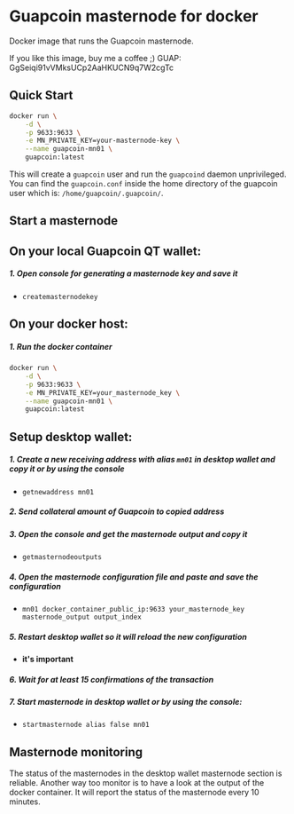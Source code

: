 Guapcoin masternode for docker
===================

Docker image that runs the Guapcoin masternode.

If you like this image, buy me a coffee ;) GUAP: GgSeiqi91vVMksUCp2AaHKUCN9q7W2cgTc

Quick Start
-----------

```bash
docker run \
	-d \
	-p 9633:9633 \
	-e MN_PRIVATE_KEY=your-masternode-key \
	--name guapcoin-mn01 \
	guapcoin:latest
```

This will create a ```guapcoin``` user and run the ```guapcoind``` daemon unprivileged. You can find the ```guapcoin.conf``` inside the home directory of the guapcoin user which is: ```/home/guapcoin/.guapcoin/```.

Start a masternode
------------

## On your local Guapcoin QT wallet:

##### 1. Open console for generating a masternode key and save it
- ```createmasternodekey```

## On your docker host:

##### 1. Run the docker container
```bash
docker run \
	-d \
	-p 9633:9633 \
	-e MN_PRIVATE_KEY=your_masternode_key \
	--name guapcoin-mn01 \
	guapcoin:latest
```

## Setup desktop wallet:

##### 1. Create a new receiving address with alias ```mn01``` in desktop wallet and copy it or by using the console
- ```getnewaddress mn01```

##### 2. Send collateral amount of Guapcoin to copied address

##### 3. Open the console and get the masternode output and copy it
- ```getmasternodeoutputs```

##### 4. Open the masternode configuration file and paste and save the configuration
- ```mn01 docker_container_public_ip:9633 your_masternode_key masternode_output output_index```

##### 5. Restart desktop wallet so it will reload the new configuration
- **it's important**

##### 6. Wait for at least 15 confirmations of the transaction

##### 7. Start masternode in desktop wallet or by using the console:
- ```startmasternode alias false mn01```

## Masternode monitoring
The status of the masternodes in the desktop wallet masternode section is reliable. Another way too monitor is to have a look at the output of the docker container. It will report the status of the masternode every 10 minutes.